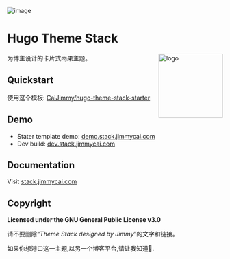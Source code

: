 ![image](https://user-images.githubusercontent.com/5889006/190859441-141b5f81-8483-40d2-bd96-ebf85616a46d.png)

# Hugo Theme Stack

<img align="right" width="150" alt="logo" src="https://user-images.githubusercontent.com/5889006/190859553-5b229b4f-c476-4cbd-928f-890f5265ca4c.png">

为博主设计的卡片式雨果主题。

## Quickstart

使用这个模板: [CaiJimmy/hugo-theme-stack-starter](https://github.com/CaiJimmy/hugo-theme-stack-starter)

## Demo

* Stater template demo: [demo.stack.jimmycai.com](https://demo.stack.jimmycai.com)
* Dev build: [dev.stack.jimmycai.com](https://dev.stack.jimmycai.com)

## Documentation

Visit [stack.jimmycai.com](https://stack.jimmycai.com)

## Copyright

**Licensed under the GNU General Public License v3.0**

请不要删除“*Theme Stack designed by Jimmy*”的文字和链接。

如果你想港口这一主题,以另一个博客平台,请让我知道🙏.
